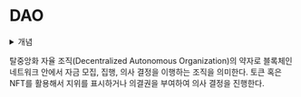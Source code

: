 # DAO

<details>

<summary>개념</summary>



</details>

탈중앙화 자율 조직(Decentralized Autonomous Organization)의 약자로 블록체인 네트워크 안에서 자금 모집, 집행, 의사 결정을 이행하는 조직을 의미한다. 토큰 혹은 NFT를 활용해서 지위를 표시하거나 의결권을 부여하여 의사 결정을 진행한다.
